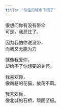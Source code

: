 ```yaml
---
title: '你住的城市下雨了'
---
```

 
很想问你有没有带伞  
可是，我忍住了。  
  
因为我怕你说没带，  
而我又无能为力  
  
就像我爱你，  
却给不了你想要的关怀。  
  
我喜欢你，  
像南巷的花猫，放荡不羁。  
  
我喜欢你，  
像北城的石桥，顽固至极。
